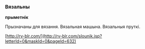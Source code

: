 ### Вязальны
**прыметнік**

Прызначаны для вязання. Вязальная машына. Вязальныя пруткі.

<a rel="author">[http://rv-blr.com/](http://rv-blr.com/slounik.jsp?letterId=0&maskId=0&pageId=632)</a>
